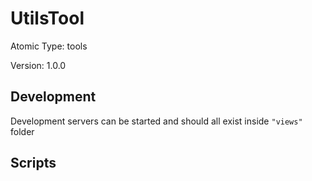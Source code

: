 # UtilsTool

Atomic Type: tools

Version: 1.0.0

## Development 
Development servers can be started and should all exist inside `"views"` folder

## Scripts 
